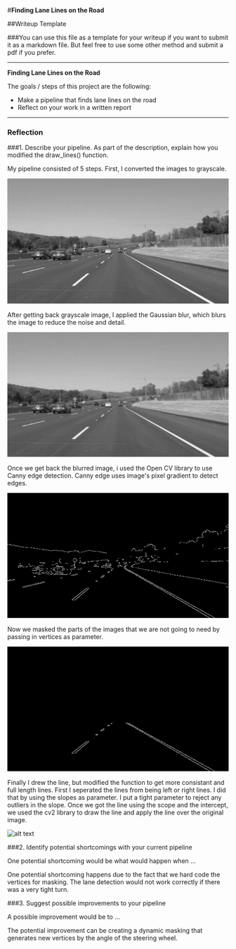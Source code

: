 #**Finding Lane Lines on the Road** 

##Writeup Template

###You can use this file as a template for your writeup if you want to submit it as a markdown file. But feel free to use some other method and submit a pdf if you prefer.

---

**Finding Lane Lines on the Road**

The goals / steps of this project are the following:
* Make a pipeline that finds lane lines on the road
* Reflect on your work in a written report


[//]: # (Image References)

[image1]: ./write-up-image/grayscale.jpeg "Grayscale"
[image2]: ./write-up-image/blur-gray-image.jpeg "Blured Image"
[image3]: ./write-up-image/edges-image.jpeg "Edges Image"
[image4]: ./write-up-image/masked-image.jpeg "Masked Image"
[image5]: ./write-up-imaga/line-image.jpeg "Lined Image"

---

### Reflection

###1. Describe your pipeline. As part of the description, explain how you modified the draw_lines() function.

My pipeline consisted of 5 steps. First, I converted the images to grayscale.

![alt text][image1]

After getting back grayscale image, I applied the Gaussian blur, which blurs the image to reduce the noise and detail.

![alt text][image2]

Once we get back the blurred image, i used the Open CV library to use Canny edge detection. Canny edge uses image's pixel gradient to detect edges.

![alt text][image3]

Now we masked the parts of the images that we are not going to need by passing in vertices as parameter.

![alt text][image4]

Finally I drew the line, but modified the function to get more consistant and full length lines. First I seperated the lines from being left or right lines. I did that by using the slopes as parameter. I put a tight parameter to reject any outliers in the slope. Once we got the line using the scope and the intercept, we used the cv2 library to draw the line and apply the line over the original image.

![alt text][image5]



###2. Identify potential shortcomings with your current pipeline


One potential shortcoming would be what would happen when ... 

One potential shortcoming happens due to the fact that we hard code the vertices for masking. The lane detection would not work correctly if there was a very tight turn.


###3. Suggest possible improvements to your pipeline

A possible improvement would be to ...

The potential improvement can be creating a dynamic masking that generates new vertices by the angle of the steering wheel.